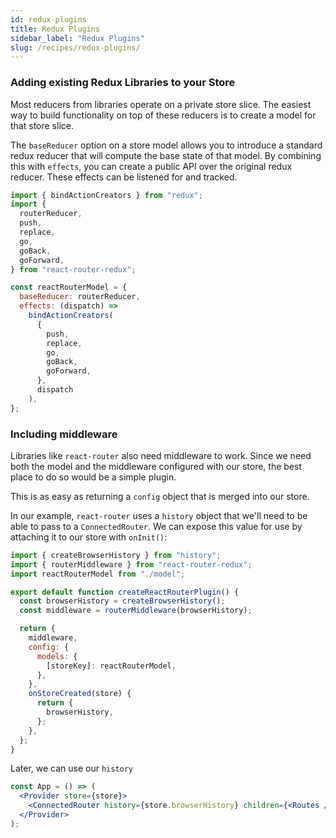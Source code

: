 ```yaml
---
id: redux-plugins
title: Redux Plugins
sidebar_label: "Redux Plugins"
slug: /recipes/redux-plugins/
---
```


### Adding existing Redux Libraries to your Store

Most reducers from libraries operate on a private store slice. The easiest way to build functionality on top of these reducers is to create a model for that store slice.

The `baseReducer` option on a store model allows you to introduce a standard redux reducer that will compute the base state of that model. By combining this with `effects`, you can create a public API over the original redux reducer. These effects can be listened for and tracked.

```js
import { bindActionCreators } from "redux";
import {
  routerReducer,
  push,
  replace,
  go,
  goBack,
  goForward,
} from "react-router-redux";

const reactRouterModel = {
  baseReducer: routerReducer,
  effects: (dispatch) =>
    bindActionCreators(
      {
        push,
        replace,
        go,
        goBack,
        goForward,
      },
      dispatch
    ),
};
```

### Including middleware

Libraries like `react-router` also need middleware to work. Since we need both the model and the middleware configured with our store, the best place to do so would be a simple plugin.

This is as easy as returning a `config` object that is merged into our store.

In our example, `react-router` uses a `history` object that we'll need to be able to pass to a `ConnectedRouter`. We can expose this value for use by attaching it to our store with `onInit()`:

```js
import { createBrowserHistory } from "history";
import { routerMiddleware } from "react-router-redux";
import reactRouterModel from "./model";

export default function createReactRouterPlugin() {
  const browserHistory = createBrowserHistory();
  const middleware = routerMiddleware(browserHistory);

  return {
    middleware,
    config: {
      models: {
        [storeKey]: reactRouterModel,
      },
    },
    onStoreCreated(store) {
      return {
        browserHistory,
      };
    },
  };
}
```

Later, we can use our `history`

```jsx
const App = () => (
  <Provider store={store}>
    <ConnectedRouter history={store.browserHistory} children={<Routes />} />
  </Provider>
);
```
